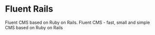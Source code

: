# Fluent Rails
Fluent CMS based on Ruby on Rails. Fluent CMS - fast, small and simple CMS based on Ruby on Rails
